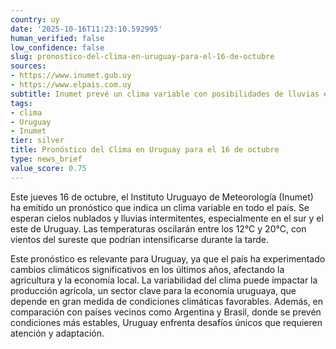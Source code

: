 ```yaml
---
country: uy
date: '2025-10-16T11:23:10.592995'
human_verified: false
low_confidence: false
slug: pronostico-del-clima-en-uruguay-para-el-16-de-octubre
sources:
- https://www.inumet.gub.uy
- https://www.elpais.com.uy
subtitle: Inumet prevé un clima variable con posibilidades de lluvias en varias regiones
tags:
- clima
- Uruguay
- Inumet
tier: silver
title: Pronóstico del Clima en Uruguay para el 16 de octubre
type: news_brief
value_score: 0.75
---
```


<p>Este jueves 16 de octubre, el Instituto Uruguayo de Meteorología (Inumet) ha emitido un pronóstico que indica un clima variable en todo el país. Se esperan cielos nublados y lluvias intermitentes, especialmente en el sur y el este de Uruguay. Las temperaturas oscilarán entre los 12°C y 20°C, con vientos del sureste que podrían intensificarse durante la tarde.</p><p>Este pronóstico es relevante para Uruguay, ya que el país ha experimentado cambios climáticos significativos en los últimos años, afectando la agricultura y la economía local. La variabilidad del clima puede impactar la producción agrícola, un sector clave para la economía uruguaya, que depende en gran medida de condiciones climáticas favorables. Además, en comparación con países vecinos como Argentina y Brasil, donde se prevén condiciones más estables, Uruguay enfrenta desafíos únicos que requieren atención y adaptación.</p>
